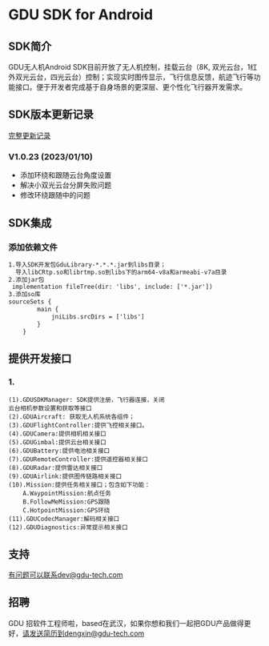 # GDU SDK for Android

## SDK简介
GDU无人机Android SDK目前开放了无人机控制，挂载云台（8K,
双光云台，1红外双光云台，四光云台）控制；实现实时图传显示，飞行信息反馈，航迹飞行等功能接口。便于开发者完成基于自身场景的更深层、更个性化飞行器开发需求。


## SDK版本更新记录

   [完整更新记录](https://github.com/GduDeveloper/Mobile-SDK/blob/main/document/UPDATE_VERSION.md)

### V1.0.23 (2023/01/10)

*   添加环绕和跟随云台角度设置
*   解决小双光云台分屏失败问题
*   修改环绕跟随中的问题


## SDK集成
### 添加依赖文件
~~~xml
1.导入SDK开发包GduLibrary-*.*.*.jar到libs目录；
  导入libCRtp.so和librtmp.so到libs下的arm64-v8a和armeabi-v7a目录
2.添加jar包
 implementation fileTree(dir: 'libs', include: ['*.jar'])
3.添加so库
sourceSets {
        main {
            jniLibs.srcDirs = ['libs']
        }
    }
~~~
## 提供开发接口
### 1.
    (1).GDUSDKManager: SDK提供注册，飞行器连接，关闭
    云台相机参数设置和获取等接口
    (2).GDUAircraft: 获取无人机系统各组件；
    (3).GDUFlightController:提供飞控相关接口。
    (4).GDUCamera:提供相机相关接口
    (5).GDUGimbal:提供云台相关接口
    (6).GDUBattery:提供电池相关接口
    (7).GDURemoteController:提供遥控器相关接口
    (8).GDURadar:提供雷达相关接口
    (9).GDUAirlink:提供图传链路相关接口
    (10).Mission:提供任务相关接口；包含如下功能：
        A.WaypointMission:航点任务
        B.FollowMeMission:GPS跟随
        C.HotpointMission:GPS环绕
    (11).GDUCodecManager:解码相关接口
    (12).GDUDiagnostics:异常提示相关接口
    
## 支持
   有问题可以联系dev@gdu-tech.com

## 招聘
GDU 招软件工程师啦，based在武汉，如果你想和我们一起把GDU产品做得更好，请发送简历到dengxin@gdu-tech.com
   
   
